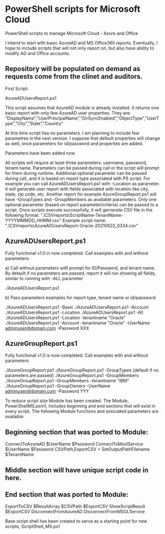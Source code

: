 # PowerShell scripts for Microsoft Cloud
PowerShell scripts to manage Microsoft Cloud - Azure and Office

I intend to start with basic AzureAD and MS Office365 reports.
Eventually, I hope to include scripts that will not only report on, but also have ability to modify AD and Office accounts.


## Repository will be populated on demand as requests come from the clinet and auditors.

First Script:

AzureADUsersReport.ps1

This script assumes that AzureAD module is already installed. It returns one basic report with only few AzureAD user properties. They are: "DisplayName","UserPrincipalName","DirSyncEnabled","ObjectType","UserType","City","State","Country"

At this time script has no parameters. I am planning to include few parametres in the next version. I suppose that default properties will change as well, once parameters for id/password and properties are added.

Parameters have been added now.

All scripts will require at least three parameters: username, password, tenant name. Parameters can be passed during call or the script will prompt for them during runtime. Additional optional parameter can be passed during call, and it is based on report type associated with PS script. For example you can call AzureADUsersReport.ps1 with -Location as parameter. It will generate user report with fields associated with location like city, state, zip code, etc. Another report for example AzureGroupReport.ps1 will have -GroupTypes and -GroupMembers as available parameters. Only one optional parameter (based on report parameter/criteria) can be passed to a script. Once scripts execute successfully, it will gernerate CSV file in the following format:
".\CSVreports\ScriptName-TenantName-YYYYMMMDD_HHMM.csv"
Example script name: ".\CSVreports\AzureADUsersReport-Oracle-20210622_0334.csv"


AzureADUsersReport.ps1
----------------------
Fully functional v1.0 in now completed. Call examples with and without parameters:

a) Call without parameters witll prompt for ID/Password, and tenant name. By detault if no parameters are passed, report it will run showing all fields, similar to running with -ALL parameter

./AzureADUsersReport.ps1

b) Pass parameters examples for report type, tenant name or id/password

./AzureADUsersReport.ps1 -Basic
./AzureADUsersReport.ps1 -Account
./AzureADUsersReport.ps1 -Location
./AzureADUsersReport.ps1 -All
./AzureADUsersReport.ps1 -Location -tenantname "Oracle"
./AzureADUsersReport.ps1 -Account -tenantname "Oracle" -UserName adminuser@domain.com -Password XXX




AzureGroupReport.ps1
--------------------
Fully functional v1.0 is now completed. Call examples with and without parameters:

./AzureGroupReport.ps1
./AzureGroupReport.ps1 -GroupTypes (default if no parameters are passed)
./AzureGroupReport.ps1 -GroupMembers
./AzureGroupReport.ps1 -GroupMembers -tenantname "IBM"
./AzureGroupReport.ps1 -GroupOwners -UserName adminuser@domain.com -Password YYY


To reduce script size Module has been created. The Module, PowerShellMS.psm1, includes beginning and end sections that will exist in every script. The following Module functions and assiciated parameters are available:

Beginning section that was ported to Module:
---------------------------------------------
ConnectToAzureAD $UserName $Password
ConnectToMsolService $UserName $Password
$CSVPath,$ExportCSV = SetOutputPathFilename $TenantName

Middle section will have unique script code in here.
----------------------------------------------------

End section that was ported to Module:
---------------------------------------
ExportToCSV $ResultArray $CSVPath $ExportCSV
ShowScriptResult $ExportCSV
DisconnectFromAzureAD
DisconnectFromMSOLService

Base script shell has been created to serve as a starting point for new scripts, ScriptShell_MS.ps1

